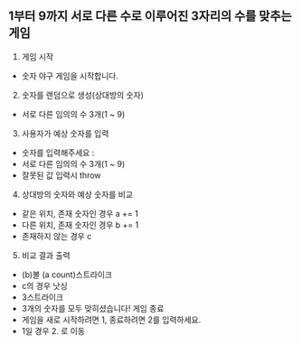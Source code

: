 ## 1부터 9까지 서로 다른 수로 이루어진 3자리의 수를 맞추는 게임

1. 게임 시작

- 숫자 야구 게임을 시작합니다.

2. 숫자를 랜덤으로 생성(상대방의 숫자)

- 서로 다른 임의의 수 3개(1 ~ 9)

3. 사용자가 예상 숫자를 입력

- 숫자를 입력해주세요 :
- 서로 다른 임의의 수 3개(1 ~ 9)
- 잘못된 값 입력시 throw

4. 상대방의 숫자와 예상 숫자를 비교

- 같은 위치, 존재 숫자인 경우 a += 1
- 다른 위치, 존재 숫자인 경우 b += 1
- 존재하지 않는 경우 c

5. 비교 결과 출력

- (b)볼 (a count)스트라이크
- c의 경우 낫싱
- 3스트라이크
- 3개의 숫자를 모두 맞히셨습니다! 게임 종료
- 게임을 새로 시작하려면 1, 종료하려면 2를 입력하세요.
- 1일 경우 2. 로 이동
